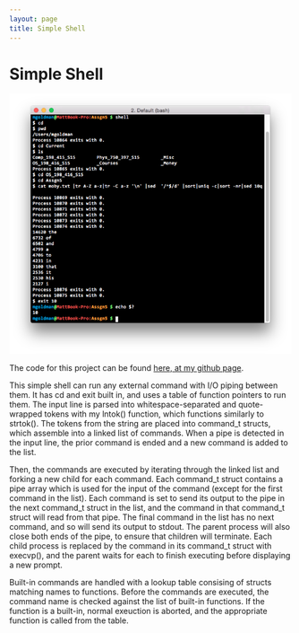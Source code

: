 ```yaml
---
layout: page
title: Simple Shell
---
```


# Simple Shell

![Simple Shell screenshot](/img/simple-shell-screenshot.png)

The code for this project can be found [here, at my github page](https://github.com/robotmlg/simple-shell).

This simple shell can run any external command with I/O piping between them.
It has cd and exit built in, and uses a table of function pointers to run them.
The input line is parsed into whitespace-separated and quote-wrapped tokens
with my lntok() function, which functions similarly to strtok().
The tokens from the string are placed into command_t structs, which assemble into
a linked list of commands.  When a pipe is detected in the input line, the prior
command is ended and a new command is added to the list.

Then, the commands are executed by iterating through the linked list and forking
a new child for each command.  Each command_t struct contains a pipe array
which is used for the input of the command (except for the first command in the 
list).  Each command is set to send its output to the pipe in the next command_t
struct in the list, and the command in that command_t struct will read from that
pipe.  The final command in the list has no next command, and so will send its 
output to stdout.  The parent process will also close both ends of the pipe,
to ensure that children will terminate.  Each child process is replaced by the
command in its command_t struct with execvp(), and the parent waits for each
to finish executing before displaying a new prompt.

Built-in commands are handled with a lookup table consising of structs matching
names to functions.  Before the commands are executed, the command name is
checked against the list of built-in functions.  If the function is a built-in,
normal exeuction is aborted, and the appropriate function is called from the 
table.
